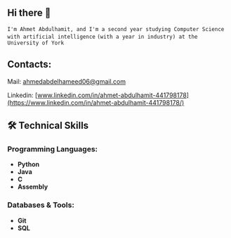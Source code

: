 ## Hi there 👋
```I'm Ahmet Abdulhamit, and I'm a second year studying Computer Science with artificial intelligence```
```(with a year in industry) at the University of York```

## Contacts:
Mail: ahmedabdelhameed06@gmail.com

Linkedin: [www.linkedin.com/in/ahmet-abdulhamit-441798178](https://www.linkedin.com/in/ahmet-abdulhamit-441798178/)


## 🛠️ Technical Skills

### Programming Languages:
- **Python**
- **Java**
- **C**
- **Assembly**

### Databases & Tools:
- **Git**
- **SQL**
  
